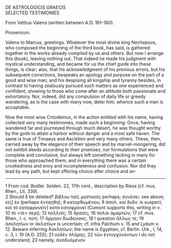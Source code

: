 DE ASTROLOGICIS GRAECIS  
SELECTED TESTIMONIES

From Vettius Valens (written between A.D. 161–180).

Prooemium.

Valens to Marcus, greetings. Whatever the most divine king Nechepsos, who composed the beginning of the third book, has said, is gathered together in the works already compiled by us and others. But now I arrange this (book), leaving nothing out. That indeed he made his judgment with mystical understanding, and became for us the chief guide into these things, is clear; also, that his acknowledgment of his previous errors, but his subsequent corrections, bespeaks an apology and purpose on the part of a good and wise man; and his despising all kingship and tyranny besides, in contrast to having zealously pursued such matters as one experienced and confident, showing to those who come after an attitude both passionate and exhortatory. Nor, indeed, did any compulsion of daily life or greedy wandering, as is the case with many now, deter him; whence such a man is acceptable.

Now the most wise Critodemus, in the action entitled with his name, having collected very many testimonies, made such a beginning: Once, having wandered far and journeyed through much desert, he was thought worthy by the gods to attain a harbor without danger and a most safe haven. The same is true of Timaeus and Ascletion and very many others. These, then, carried away by the elegance of their speech and by marvel-mongering, did not exhibit deeds according to their promises, nor formulations that were complete and conclusive, but always left something lacking in many for those who approached them; and in everything there was a certain crookedness and envy and incompleteness and confusion. Nor did they lead by any path, but kept offering choice after choice and an-

---
1 From cod. Bodlei. Selden. 22, 17th cent., description by Riess (cf. mus. Rhen., LII, 339).  
2 Should δ be deleted? βιβλου ταῖς μυστικοῖς perhaps; συνέσει: see above; εἰς] ἐκ (perhaps ἐνταῃθα); 8 κατορθωμένου; 9 ἀπολ. καὶ διιδν. is suspect; καὶ τὸ καταφρονεῖν] κατὰ καταφρονεῖ (Cumont supports this, writing in v. 10 τὸ <τε> περὶ); 13 πολλοῖς; 15 δράσις; 16 πολαι ἁμαρτῶν; 17 cf. mus. Rhen., l. c. ποτὶ; 17 ἄρμηον διωδεύσας; 18 I question ἄλλως τε; 19 ἀσκλητίων or ἀκλατίων is uncertain; cf. infra Palchum v. 15 and Lydum v. 12. Beware inferring Ἀσκλητίων; the name is Egyptian, cf. Berlin. Urk., I, 14, c. 3, l. 10 (A.D. 255); 21 οὐδὲν πλήρης; 22 τῶν ἐντυγχανόντων I do not understand; 23 namely, ἀναδυόμενον